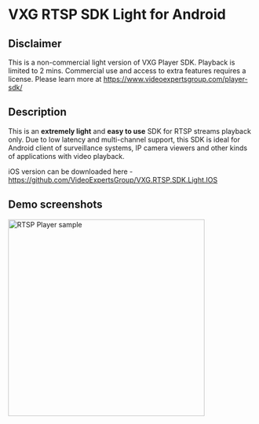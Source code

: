 # VXG RTSP SDK Light for Android

## Disclaimer
This is a non-commercial light version of VXG Player SDK. Playback is limited to 2 mins.
Commercial use and access to extra features requires a license. Please learn more at https://www.videoexpertsgroup.com/player-sdk/

## Description
This is an **extremely light** and **easy to use** SDK for RTSP streams playback only. Due to low latency and multi-channel support, this SDK is ideal for Android client of surveillance systems, IP camera viewers and other kinds of applications with video playback. 

iOS version can be downloaded here - https://github.com/VideoExpertsGroup/VXG.RTSP.SDK.Light.IOS
   
## Demo screenshots
<img src="http://www.videoexpertsgroup.com/git/nexus_rtsp.png" alt="RTSP Player sample" width="400">   
